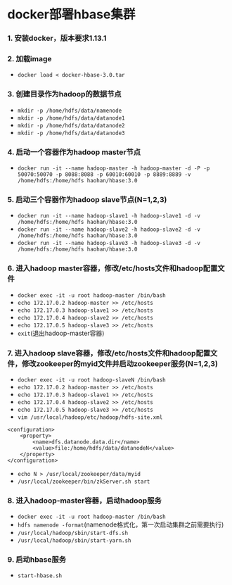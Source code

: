 # docker部署hbase集群

### 1. 安装docker，版本要求1.13.1  
 
### 2. 加载image  
* `docker load < docker-hbase-3.0.tar`  

### 3. 创建目录作为hadoop的数据节点
* `mkdir -p /home/hdfs/data/namenode`  
* `mkdir -p /home/hdfs/data/datanode1`  
* `mkdir -p /home/hdfs/data/datanode2`  
* `mkdir -p /home/hdfs/data/datanode3`

### 4. 启动一个容器作为hadoop master节点  
* `docker run -it --name hadoop-master -h hadoop-master -d -P -p 50070:50070 -p 8088:8088 -p 60010:60010 -p 8889:8889 -v /home/hdfs:/home/hdfs haohan/hbase:3.0`

### 5. 启动三个容器作为hadoop slave节点(N=1,2,3)  
* `docker run -it --name hadoop-slave1 -h hadoop-slave1 -d -v /home/hdfs:/home/hdfs haohan/hbase:3.0`  
* `docker run -it --name hadoop-slave2 -h hadoop-slave2 -d -v /home/hdfs:/home/hdfs haohan/hbase:3.0`  
* `docker run -it --name hadoop-slave3 -h hadoop-slave3 -d -v /home/hdfs:/home/hdfs haohan/hbase:3.0`

### 6. 进入hadoop master容器，修改/etc/hosts文件和hadoop配置文件  
* `docker exec -it -u root hadoop-master /bin/bash`
* `echo 172.17.0.2 hadoop-master >> /etc/hosts`  
* `echo 172.17.0.3 hadoop-slave1 >> /etc/hosts`  
* `echo 172.17.0.4 hadoop-slave2 >> /etc/hosts`  
* `echo 172.17.0.5 hadoop-slave3 >> /etc/hosts`    
* `exit`(退出hadoop-master容器)

### 7. 进入hadoop slave容器，修改/etc/hosts文件和hadoop配置文件，修改zookeeper的myid文件并启动zookeeper服务(N=1,2,3)
* `docker exec -it -u root hadoop-slaveN /bin/bash`  
* `echo 172.17.0.2 hadoop-master >> /etc/hosts`  
* `echo 172.17.0.3 hadoop-slave1 >> /etc/hosts`  
* `echo 172.17.0.4 hadoop-slave2 >> /etc/hosts`  
* `echo 172.17.0.5 hadoop-slave3 >> /etc/hosts`    
* `vim /usr/local/hadoop/etc/hadoop/hdfs-site.xml` 
```
<configuration>   
    <property>  
        <name>dfs.datanode.data.dir</name>  
        <value>file:/home/hdfs/data/datanodeN</value>  
    </property>   
</configuration> 
```

* `echo N > /usr/local/zookeeper/data/myid`  
* `/usr/local/zookeeper/bin/zkServer.sh start`


### 8. 进入hadoop-master容器，启动hadoop服务  
* `docker exec -it -u root hadoop-master /bin/bash`
* `hdfs namenode -format`(namenode格式化，第一次启动集群之前需要执行)  
* `/usr/local/hadoop/sbin/start-dfs.sh`  
* `/usr/local/hadoop/sbin/start-yarn.sh` 

### 9. 启动hbase服务
* `start-hbase.sh`   
